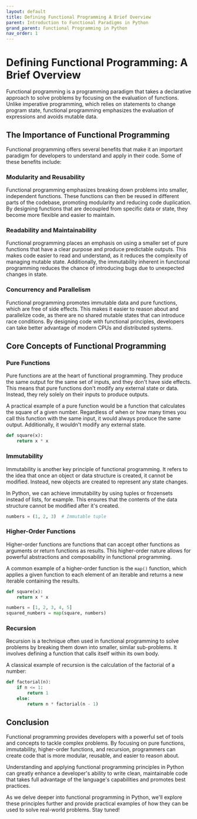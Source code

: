 ```yaml
---
layout: default
title: Defining Functional Programming A Brief Overview
parent: Introduction to Functional Paradigms in Python
grand_parent: Functional Programming in Python
nav_order: 1
---
```

# Defining Functional Programming: A Brief Overview

Functional programming is a programming paradigm that takes a declarative approach to solve problems by focusing on the evaluation of functions. Unlike imperative programming, which relies on statements to change program state, functional programming emphasizes the evaluation of expressions and avoids mutable data.

## The Importance of Functional Programming

Functional programming offers several benefits that make it an important paradigm for developers to understand and apply in their code. Some of these benefits include:

### Modularity and Reusability

Functional programming emphasizes breaking down problems into smaller, independent functions. These functions can then be reused in different parts of the codebase, promoting modularity and reducing code duplication. By designing functions that are decoupled from specific data or state, they become more flexible and easier to maintain.

### Readability and Maintainability

Functional programming places an emphasis on using a smaller set of pure functions that have a clear purpose and produce predictable outputs. This makes code easier to read and understand, as it reduces the complexity of managing mutable state. Additionally, the immutability inherent in functional programming reduces the chance of introducing bugs due to unexpected changes in state.

### Concurrency and Parallelism

Functional programming promotes immutable data and pure functions, which are free of side effects. This makes it easier to reason about and parallelize code, as there are no shared mutable states that can introduce race conditions. By designing code with functional principles, developers can take better advantage of modern CPUs and distributed systems.

## Core Concepts of Functional Programming

### Pure Functions

Pure functions are at the heart of functional programming. They produce the same output for the same set of inputs, and they don't have side effects. This means that pure functions don't modify any external state or data. Instead, they rely solely on their inputs to produce outputs. 

A practical example of a pure function would be a function that calculates the square of a given number. Regardless of when or how many times you call this function with the same input, it would always produce the same output. Additionally, it wouldn't modify any external state.

```python
def square(x):
    return x * x
```

### Immutability

Immutability is another key principle of functional programming. It refers to the idea that once an object or data structure is created, it cannot be modified. Instead, new objects are created to represent any state changes.

In Python, we can achieve immutability by using tuples or frozensets instead of lists, for example. This ensures that the contents of the data structure cannot be modified after it's created.

```python
numbers = (1, 2, 3)  # Immutable tuple
```

### Higher-Order Functions

Higher-order functions are functions that can accept other functions as arguments or return functions as results. This higher-order nature allows for powerful abstractions and composability in functional programming.

A common example of a higher-order function is the `map()` function, which applies a given function to each element of an iterable and returns a new iterable containing the results.

```python
def square(x):
    return x * x

numbers = [1, 2, 3, 4, 5]
squared_numbers = map(square, numbers)
```

### Recursion

Recursion is a technique often used in functional programming to solve problems by breaking them down into smaller, similar sub-problems. It involves defining a function that calls itself within its own body.

A classical example of recursion is the calculation of the factorial of a number:

```python
def factorial(n):
    if n <= 1:
        return 1
    else:
        return n * factorial(n - 1)
```

## Conclusion

Functional programming provides developers with a powerful set of tools and concepts to tackle complex problems. By focusing on pure functions, immutability, higher-order functions, and recursion, programmers can create code that is more modular, reusable, and easier to reason about.

Understanding and applying functional programming principles in Python can greatly enhance a developer's ability to write clean, maintainable code that takes full advantage of the language's capabilities and promotes best practices.

As we delve deeper into functional programming in Python, we'll explore these principles further and provide practical examples of how they can be used to solve real-world problems. Stay tuned!